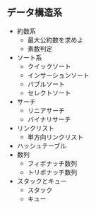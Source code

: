 ## データ構造系
  - 約数系
    - 最大公約数を求めよ
    - 素数判定
  - ソート系
    - クイックソート
    - インサーションソート
    - バブルソート
    - セレクトソート
  - サーチ
    - リニアサーチ
    - バイナリサーチ
  - リンクリスト
    - 単方向リンクリスト
  - ハッシュテーブル
  - 数列
    - フィボナッチ数列
    - トリボナッチ数列
  - スタックとキュー
    - スタック
    - キュー
